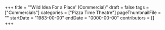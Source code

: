 +++
title = "'Wild Idea For a Place' (Commercial)"
draft = false
tags = ["Commercials"]
categories = ["Pizza Time Theatre"]
pageThumbnailFile = ""
startDate = "1983-00-00"
endDate = "0000-00-00"
contributors = []
+++
